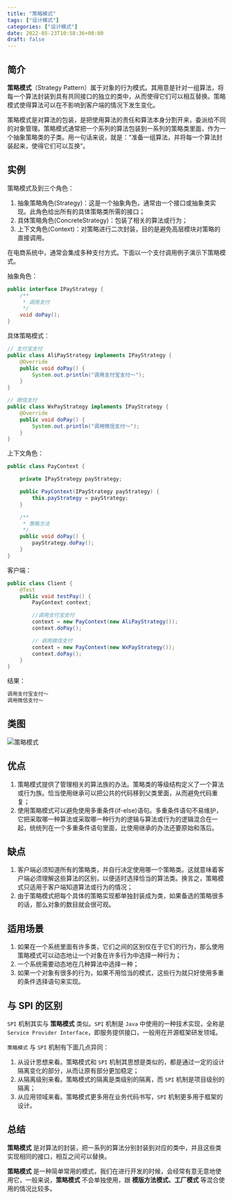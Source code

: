 ```yaml
---
title: "策略模式"
tags: ["设计模式"]
categories: ["设计模式"]
date: 2022-05-23T10:58:36+08:00
draft: false
---
```


## 简介

**策略模式**（Strategy Pattern）属于对象的行为模式。其用意是针对一组算法，将每一个算法封装到具有共同接口的独立的类中，从而使得它们可以相互替换。策略模式使得算法可以在不影响到客户端的情况下发生变化。

策略模式是对算法的包装，是把使用算法的责任和算法本身分割开来，委派给不同的对象管理。策略模式通常把一个系列的算法包装到一系列的策略类里面，作为一个抽象策略类的子类。用一句话来说，就是：“准备一组算法，并将每一个算法封装起来，使得它们可以互换”。

## 实例

策略模式及到三个角色：

1. 抽象策略角色(Strategy)：这是一个抽象角色，通常由一个接口或抽象类实现。此角色给出所有的具体策略类所需的接口；
2. 具体策略角色(ConcreteStrategy)：包装了相关的算法或行为；
3. 上下文角色(Context)：对策略进行二次封装，目的是避免高层模块对策略的直接调用。

在电商系统中，通常会集成多种支付方式。下面以一个支付调用例子演示下策略模式。

抽象角色：

```java
public interface IPayStrategy {
    /**
     * 调用支付
     */
    void doPay();
}
```

具体策略模式：

```java
// 支付宝支付
public class AliPayStrategy implements IPayStrategy {
    @Override
    public void doPay() {
        System.out.println("调用支付宝支付～");
    }
}

// 微信支付
public class WxPayStrategy implements IPayStrategy {
    @Override
    public void doPay() {
        System.out.println("调用微信支付～");
    }
}
```

上下文角色：

```java
public class PayContext {

    private IPayStrategy payStrategy;

    public PayContext(IPayStrategy payStrategy) {
        this.payStrategy = payStrategy;
    }

    /**
     * 策略方法
     */
    public void doPay() {
        payStrategy.doPay();
    }
}
```

客户端：

```java
public class Client {
    @Test
    public void testPay() {
        PayContext context;

        //调用支付宝支付
        context = new PayContext(new AliPayStrategy());
        context.doPay();

        // 调用微信支付
        context = new PayContext(new WxPayStrategy());
        context.doPay();
    }
}
```

结果：

```java
调用支付宝支付～
调用微信支付～
```

## 类图

![策略模式](https://user-gold-cdn.xitu.io/2019/4/10/16a063cf56299ca3?w=488&h=317&f=png&s=24234)

## 优点

1. 策略模式提供了管理相关的算法族的办法。策略类的等级结构定义了一个算法或行为族。恰当使用继承可以把公共的代码移到父类里面，从而避免代码重复；
2. 使用策略模式可以避免使用多重条件(if-else)语句。多重条件语句不易维护，它把采取哪一种算法或采取哪一种行为的逻辑与算法或行为的逻辑混合在一起，统统列在一个多重条件语句里面，比使用继承的办法还要原始和落后。

## 缺点

1. 客户端必须知道所有的策略类，并自行决定使用哪一个策略类。这就意味着客户端必须理解这些算法的区别，以便适时选择恰当的算法类。换言之，策略模式只适用于客户端知道算法或行为的情况；
2. 由于策略模式把每个具体的策略实现都单独封装成为类，如果备选的策略很多的话，那么对象的数目就会很可观。

## 适用场景

1. 如果在一个系统里面有许多类，它们之间的区别仅在于它们的行为，那么使用策略模式可以动态地让一个对象在许多行为中选择一种行为；
2. 一个系统需要动态地在几种算法中选择一种；
3. 如果一个对象有很多的行为，如果不用恰当的模式，这些行为就只好使用多重的条件选择语句来实现。

## 与 SPI 的区别

`SPI` 机制其实与 **策略模式** 类似。`SPI` 机制是 `Java` 中使用的一种技术实现，全称是 `Service Provider Interface`，即服务提供接口，一般用在开源框架研发领域。

`策略模式` 与 `SPI` 机制有下面几点异同：

1. 从设计思想来看。策略模式和 `SPI` 机制其思想是类似的，都是通过一定的设计隔离变化的部分，从而让原有部分更加稳定；
2. 从隔离级别来看。策略模式的隔离是类级别的隔离，而 `SPI` 机制是项目级别的隔离；
3. 从应用领域来看。策略模式更多用在业务代码书写，`SPI` 机制更多用于框架的设计。

## 总结

**策略模式** 是对算法的封装，把一系列的算法分别封装到对应的类中，并且这些类实现相同的接口，相互之间可以替换。

**策略模式** 是一种简单常用的模式，我们在进行开发的时候，会经常有意无意地使用它，一般来说，**策略模式** 不会单独使用，跟 **模版方法模式、工厂模式** 等混合使用的情况比较多。
